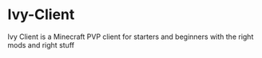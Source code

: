 # Ivy-Client
Ivy Client is a Minecraft PVP client for starters and beginners with the right mods and right stuff
